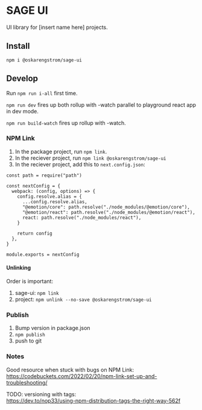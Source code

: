 # SAGE UI

UI library for [insert name here] projects.

## Install

`npm i @oskarengstrom/sage-ui`

## Develop

Run `npm run i-all` first time.

`npm run dev` fires up both rollup with -watch parallel to playground react app in dev mode.

`npm run build-watch` fires up rollup with -watch.

### NPM Link

1. In the package project, run `npm link`.
2. In the reciever project, run `npm link @oskarengstrom/sage-ui`
3. In the reciever project, add this to `next.config.json`:

```
const path = require("path")

const nextConfig = {
  webpack: (config, options) => {
    config.resolve.alias = {
      ...config.resolve.alias,
      "@emotion/core": path.resolve("./node_modules/@emotion/core"),
      "@emotion/react": path.resolve("./node_modules/@emotion/react"),
      react: path.resolve("./node_modules/react"),
    }

    return config
  },
}

module.exports = nextConfig
```

#### Unlinking

Order is important:

1. sage-ui: `npm link`
2. project: `npm unlink --no-save @oskarengstrom/sage-ui`

### Publish

1. Bump version in package.json
2. `npm publish`
3. push to git

### Notes

Good resource when stuck with bugs on NPM Link:  
https://codebuckets.com/2022/02/20/npm-link-set-up-and-troubleshooting/

TODO: versioning with tags:  
https://dev.to/nop33/using-npm-distribution-tags-the-right-way-562f
